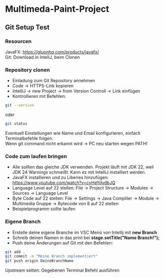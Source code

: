 # Multimeda-Paint-Project
## Git Setup Test
### Resourcen
JavaFX: https://gluonhq.com/products/javafx/  
Git: Download in InteliJ, beim Clonen

### Repository clonen
- Einladung zum Git Repository annehmen
- Code -> HTTPS-Link kopieren
- IntelliJ -> new Project -> from Version Controll -> Link einfügen
- Kontrollieren mit Befehlen:
```bash
git --version
```
oder
```bash
git status
```
Eventuell Einstellungen wie Name und Email konfigurieren, einfach Terminalbefehle folgen.  
Wenn git command nicht erkannt wird -> PC neu starten wegen PATH!

### Code zum laufen bringen
- Alle sollten das gleiche JDK verwenden. Projekt läuft mit JDK 22, weil JDK 24 Warnings schmeißt. Kann ez mit IntelliJ installiert werden.
- JavaFX installieren und zu Liberies hinzufügen: https://www.youtube.com/watch?v=cyHeYdydbJQ
- Language Level auf 22 stellen: File -> Project Structure -> Modules -> Sources -> Language Level
- Byte Code auf 22 stellen: File -> Settings -> Java Compliler -> Module -> Multimedia Gruppe -> Bytecode von 8 auf 22 stellen
- Beispielprogramm sollte laufen

### Eigene Branch
- Erstelle deine eigene Branche im VSC Menü von Intellij mit **new Branch**
- Schreib deinen Namen in das print bei **stage.setTitle("Name Branch!");**
- Push deine Änderungen auf Git mit den Befehlen:
```bash
git add .
git commit -m "Meine Branch implementiert"
git push origin DeineBranchName
```
Upstream setten: Gegebenen Terminal Befehl ausführen

